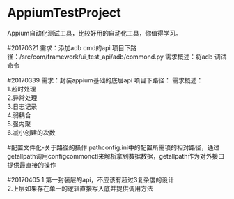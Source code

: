 # AppiumTestProject
Appium自动化测试工具，比较好用的自动化工具，你值得学习。


#20170321
需求：添加adb cmd的api
项目下路径：/src/com/framework/ui_test_api/adb/commond.py
需求概述：将adb 调试命令

#20170339
需求：封装appium基础的底层api
项目下路径：
需求概述：<br>
    1.超时处理<br>
    2.异常处理<br>
    3.日志记录<br>
    4.弱耦合<br>
    5.强内聚<br>
    6.减小创建的次数<br>

#配置文件化-关于路径的操作
pathconfig.ini中的配置所需项的相对路径，通过getallpath调用configcommonctl来解析拿到数据数据，getallpath作为对外接口
提供最直接的操作

#20170405
1.第一封装层的api，不应该有超过3复杂度的设计<br>
2.上层如果存在单一的逻辑直接写入底并提供调用方法
